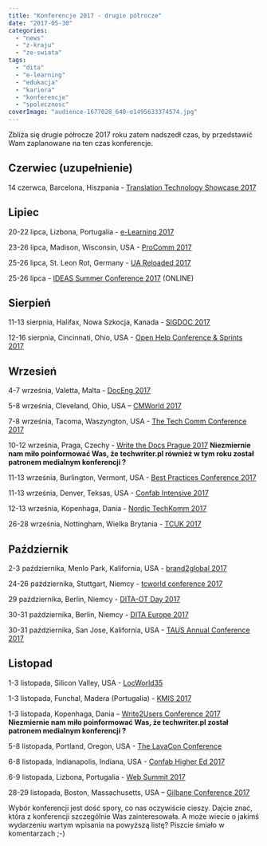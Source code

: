 ```yaml
---
title: "Konferencje 2017 - drugie półrocze"
date: "2017-05-30"
categories:
  - "news"
  - "z-kraju"
  - "ze-swiata"
tags:
  - "dita"
  - "e-learning"
  - "edukacja"
  - "kariera"
  - "konferencje"
  - "spolecznosc"
coverImage: "audience-1677028_640-e1495633374574.jpg"
---
```


Zbliża się drugie półrocze 2017 roku zatem nadszedł czas, by przedstawić Wam zaplanowane na ten czas konferencje.

## Czerwiec (uzupełnienie)

14 czerwca, Barcelona, Hiszpania - [Translation Technology Showcase 2017](https://www.taus.net/events/conferences/translation-technology-showcase-barcelona#overview)

## Lipiec

20-22 lipca, Lizbona, Portugalia - [e-Learning 2017](http://elearning-conf.org)

23-26 lipca, Madison, Wisconsin, USA - [ProComm 2017](http://sites.ieee.org/pcs/procomm2017/)

25-26 lipca, St. Leon Rot, Germany - [UA Reloaded 2017](http://ua-reloaded.de/)

25-26 lipca - [IDEAS Summer Conference 2017](https://ideas.infomanagementcenter.com/) (ONLINE)

## Sierpień

11-13 sierpnia, Halifax, Nowa Szkocja, Kanada - [SIGDOC 2017](https://sigdoc.acm.org/conference/2017/)

12-16 sierpnia, Cincinnati, Ohio, USA - [Open Help Conference & Sprints 2017](https://conf.openhelp.cc/)

## Wrzesień

4-7 września, Valetta, Malta - [DocEng 2017](https://doceng.org/newsite/doceng2017)

5-8 września, Cleveland, Ohio, USA – [CMWorld 2017](http://www.contentmarketingworld.com/)

7-8 września, Tacoma, Waszyngton, USA - [The Tech Comm Conference 2017](http://conference.writersua.com/techcomm/)

10-12 września, Praga, Czechy - [Write the Docs Prague 2017](http://www.writethedocs.org/conf/eu/2017/) **Niezmiernie nam miło poinformować Was, że techwriter.pl również w tym roku został patronem medialnym konferencji ?**

11-13 września, Burlington, Vermont, USA - [Best Practices Conference 2017](https://bp.infomanagementcenter.com/2017-conference/)

11-13 września, Denver, Teksas, USA - [Confab Intensive 2017](http://confabevents.com/events/intensive-2017)

12-13 września, Kopenhaga, Dania - [Nordic TechKomm 2017](http://www.nordic-techkomm.com/)

26-28 września, Nottingham, Wielka Brytania - [TCUK 2017](http://technicalcommunicationuk.com/)

## Październik

2-3 października, Menlo Park, Kalifornia, USA - [brand2global 2017](http://www.brand2global.com/)

24-26 października, Stuttgart, Niemcy - [tcworld conference 2017](http://conferences.tekom.de/tcworld17/tcworld17/)

29 października, Berlin, Niemcy - [DITA-OT Day 2017](https://www.oxygenxml.com/events/2017/dita-ot_day.html)

30-31 października, Berlin, Niemcy - [DITA Europe 2017](https://ditaeurope.infomanagementcenter.com/)

30-31 października, San Jose, Kalifornia, USA - [TAUS Annual Conference 2017](https://www.taus.net/events/conferences/taus-annual-conference-2017#call-for-proposals)

## Listopad

1-3 listopada, Silicon Valley, USA - [LocWorld35](https://locworld.com/events/locworld35-silicon-valley-2017/)

1-3 listopada, Funchal, Madera (Portugalia) - [KMIS 2017](http://www.kmis.ic3k.org/)

1-3 listopada, Kopenhaga, Dania – [Write2Users Conference 2017](http://write2users.com/w2u-conference-2017/) **Niezmiernie nam miło poinformować Was, że techwriter.pl został patronem medialnym konferencji ?**

5-8 listopada, Portland, Oregon, USA - [The LavaCon Conference](https://lavacon.org/2017/portland/)

6-8 listopada, Indianapolis, Indiana, USA - [Confab Higher Ed 2017](http://confabevents.com/events/higher-ed-2017)

6-9 listopada, Lizbona, Portugalia - [Web Summit 2017](https://websummit.com/)

28-29 listopada, Boston, Massachusetts, USA – [Gilbane Conference 2017](http://gilbaneconference.com/2017/default.aspx)

Wybór konferencji jest dość spory, co nas oczywiście cieszy. Dajcie znać, która z konferencji szczególnie Was zainteresowała. A może wiecie o jakimś wydarzeniu wartym wpisania na powyższą listę? Piszcie śmiało w komentarzach ;-)
